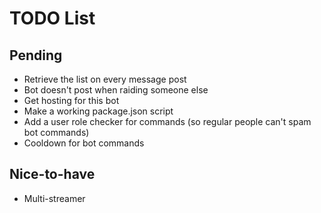 # TODO List

## Pending

- Retrieve the list on every message post
- Bot doesn't post when raiding someone else
- Get hosting for this bot
- Make a working package.json script
- Add a user role checker for commands (so regular people can't spam bot commands)
- Cooldown for bot commands

## Nice-to-have

- Multi-streamer

